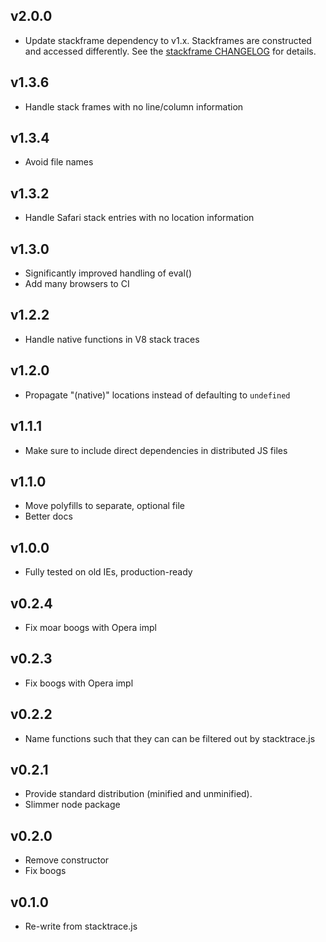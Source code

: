 ## v2.0.0

- Update stackframe dependency to v1.x. Stackframes are constructed and accessed differently.
  See the [stackframe CHANGELOG](https://github.com/stacktracejs/stackframe/blob/master/CHANGELOG.md#v10x) for details.

## v1.3.6

- Handle stack frames with no line/column information

## v1.3.4

- Avoid <anonymous> file names

## v1.3.2

- Handle Safari stack entries with no location information

## v1.3.0

- Significantly improved handling of eval()
- Add many browsers to CI

## v1.2.2

- Handle native functions in V8 stack traces

## v1.2.0

- Propagate "(native)" locations instead of defaulting to `undefined`

## v1.1.1

- Make sure to include direct dependencies in distributed JS files

## v1.1.0

- Move polyfills to separate, optional file
- Better docs

## v1.0.0

- Fully tested on old IEs, production-ready

## v0.2.4

- Fix moar boogs with Opera impl

## v0.2.3

- Fix boogs with Opera impl

## v0.2.2

- Name functions such that they can can be filtered out by stacktrace.js

## v0.2.1

- Provide standard distribution (minified and unminified).
- Slimmer node package

## v0.2.0

- Remove constructor
- Fix boogs

## v0.1.0

- Re-write from stacktrace.js
